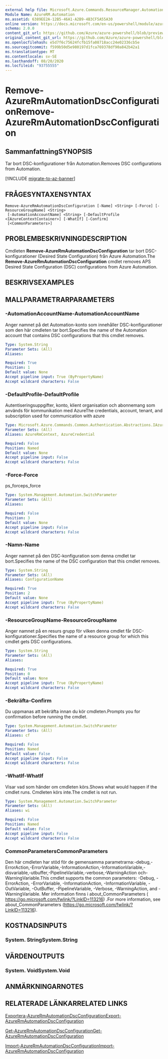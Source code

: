```yaml
---
external help file: Microsoft.Azure.Commands.ResourceManager.Automation.dll-Help.xml
Module Name: AzureRM.Automation
ms.assetid: 6389EE2A-12B5-46A1-A2B9-4B3CF5A55A30
online version: https://docs.microsoft.com/en-us/powershell/module/azurerm.automation/remove-azurermautomationdscconfiguration
schema: 2.0.0
content_git_url: https://github.com/Azure/azure-powershell/blob/preview/src/ResourceManager/Automation/Commands.Automation/help/Remove-AzureRmAutomationDscConfiguration.md
original_content_git_url: https://github.com/Azure/azure-powershell/blob/preview/src/ResourceManager/Automation/Commands.Automation/help/Remove-AzureRmAutomationDscConfiguration.md
ms.openlocfilehash: e5d7f6c75624fcfb15fa08718acc24e02336cb5e
ms.sourcegitcommit: f599b50d5e980197d1fca769378df90a842b42a1
ms.translationtype: MT
ms.contentlocale: sv-SE
ms.lasthandoff: 08/20/2020
ms.locfileid: "93755555"
---
```

# <span data-ttu-id="c23b0-101">Remove-AzureRmAutomationDscConfiguration</span><span class="sxs-lookup"><span data-stu-id="c23b0-101">Remove-AzureRmAutomationDscConfiguration</span></span>

## <span data-ttu-id="c23b0-102">Sammanfattning</span><span class="sxs-lookup"><span data-stu-id="c23b0-102">SYNOPSIS</span></span>
<span data-ttu-id="c23b0-103">Tar bort DSC-konfigurationer från Automation.</span><span class="sxs-lookup"><span data-stu-id="c23b0-103">Removes DSC configurations from Automation.</span></span>

[!INCLUDE [migrate-to-az-banner](../../includes/migrate-to-az-banner.md)]

## <span data-ttu-id="c23b0-104">FRÅGESYNTAXEN</span><span class="sxs-lookup"><span data-stu-id="c23b0-104">SYNTAX</span></span>

```
Remove-AzureRmAutomationDscConfiguration [-Name] <String> [-Force] [-ResourceGroupName] <String>
 [-AutomationAccountName] <String> [-DefaultProfile <IAzureContextContainer>] [-WhatIf] [-Confirm]
 [<CommonParameters>]
```

## <span data-ttu-id="c23b0-105">PROBLEMBESKRIVNING</span><span class="sxs-lookup"><span data-stu-id="c23b0-105">DESCRIPTION</span></span>
<span data-ttu-id="c23b0-106">Cmdleten **Remove-AzureRmAutomationDscConfiguration** tar bort DSC-konfigurationer (Desired State Configuration) från Azure Automation.</span><span class="sxs-lookup"><span data-stu-id="c23b0-106">The **Remove-AzureRmAutomationDscConfiguration** cmdlet removes APS Desired State Configuration (DSC) configurations from Azure Automation.</span></span>

## <span data-ttu-id="c23b0-107">BESKRIVS</span><span class="sxs-lookup"><span data-stu-id="c23b0-107">EXAMPLES</span></span>

## <span data-ttu-id="c23b0-108">MALLPARAMETRAR</span><span class="sxs-lookup"><span data-stu-id="c23b0-108">PARAMETERS</span></span>

### <span data-ttu-id="c23b0-109">-AutomationAccountName</span><span class="sxs-lookup"><span data-stu-id="c23b0-109">-AutomationAccountName</span></span>
<span data-ttu-id="c23b0-110">Anger namnet på det Automation-konto som innehåller DSC-konfigurationer som den här cmdleten tar bort.</span><span class="sxs-lookup"><span data-stu-id="c23b0-110">Specifies the name of the Automation account that contains DSC configurations that this cmdlet removes.</span></span>

```yaml
Type: System.String
Parameter Sets: (All)
Aliases:

Required: True
Position: 1
Default value: None
Accept pipeline input: True (ByPropertyName)
Accept wildcard characters: False
```

### <span data-ttu-id="c23b0-111">-DefaultProfile</span><span class="sxs-lookup"><span data-stu-id="c23b0-111">-DefaultProfile</span></span>
<span data-ttu-id="c23b0-112">Autentiseringsuppgifter, konto, klient organisation och abonnemang som används för kommunikation med Azure</span><span class="sxs-lookup"><span data-stu-id="c23b0-112">The credentials, account, tenant, and subscription used for communication with azure</span></span>

```yaml
Type: Microsoft.Azure.Commands.Common.Authentication.Abstractions.IAzureContextContainer
Parameter Sets: (All)
Aliases: AzureRmContext, AzureCredential

Required: False
Position: Named
Default value: None
Accept pipeline input: False
Accept wildcard characters: False
```

### <span data-ttu-id="c23b0-113">-Force</span><span class="sxs-lookup"><span data-stu-id="c23b0-113">-Force</span></span>
<span data-ttu-id="c23b0-114">ps_force</span><span class="sxs-lookup"><span data-stu-id="c23b0-114">ps_force</span></span>

```yaml
Type: System.Management.Automation.SwitchParameter
Parameter Sets: (All)
Aliases:

Required: False
Position: 3
Default value: None
Accept pipeline input: False
Accept wildcard characters: False
```

### <span data-ttu-id="c23b0-115">-Namn</span><span class="sxs-lookup"><span data-stu-id="c23b0-115">-Name</span></span>
<span data-ttu-id="c23b0-116">Anger namnet på den DSC-konfiguration som denna cmdlet tar bort.</span><span class="sxs-lookup"><span data-stu-id="c23b0-116">Specifies the name of the DSC configuration that this cmdlet removes.</span></span>

```yaml
Type: System.String
Parameter Sets: (All)
Aliases: ConfigurationName

Required: True
Position: 2
Default value: None
Accept pipeline input: True (ByPropertyName)
Accept wildcard characters: False
```

### <span data-ttu-id="c23b0-117">-ResourceGroupName</span><span class="sxs-lookup"><span data-stu-id="c23b0-117">-ResourceGroupName</span></span>
<span data-ttu-id="c23b0-118">Anger namnet på en resurs grupp för vilken denna cmdlet får DSC-konfigurationer.</span><span class="sxs-lookup"><span data-stu-id="c23b0-118">Specifies the name of a resource group for which this cmdlet gets DSC configurations.</span></span>

```yaml
Type: System.String
Parameter Sets: (All)
Aliases:

Required: True
Position: 0
Default value: None
Accept pipeline input: True (ByPropertyName)
Accept wildcard characters: False
```

### <span data-ttu-id="c23b0-119">-Bekräfta</span><span class="sxs-lookup"><span data-stu-id="c23b0-119">-Confirm</span></span>
<span data-ttu-id="c23b0-120">Du uppmanas att bekräfta innan du kör cmdleten.</span><span class="sxs-lookup"><span data-stu-id="c23b0-120">Prompts you for confirmation before running the cmdlet.</span></span>

```yaml
Type: System.Management.Automation.SwitchParameter
Parameter Sets: (All)
Aliases: cf

Required: False
Position: Named
Default value: False
Accept pipeline input: False
Accept wildcard characters: False
```

### <span data-ttu-id="c23b0-121">-WhatIf</span><span class="sxs-lookup"><span data-stu-id="c23b0-121">-WhatIf</span></span>
<span data-ttu-id="c23b0-122">Visar vad som händer om cmdleten körs.</span><span class="sxs-lookup"><span data-stu-id="c23b0-122">Shows what would happen if the cmdlet runs.</span></span>
<span data-ttu-id="c23b0-123">Cmdleten körs inte.</span><span class="sxs-lookup"><span data-stu-id="c23b0-123">The cmdlet is not run.</span></span>

```yaml
Type: System.Management.Automation.SwitchParameter
Parameter Sets: (All)
Aliases: wi

Required: False
Position: Named
Default value: False
Accept pipeline input: False
Accept wildcard characters: False
```

### <span data-ttu-id="c23b0-124">CommonParameters</span><span class="sxs-lookup"><span data-stu-id="c23b0-124">CommonParameters</span></span>
<span data-ttu-id="c23b0-125">Den här cmdleten har stöd för de gemensamma parametrarna:-debug,-ErrorAction,-ErrorVariable,-InformationAction,-InformationVariable,-disvariable,-utbuffer,-PipelineVariable,-verbose,-WarningAction och-WarningVariable.</span><span class="sxs-lookup"><span data-stu-id="c23b0-125">This cmdlet supports the common parameters: -Debug, -ErrorAction, -ErrorVariable, -InformationAction, -InformationVariable, -OutVariable, -OutBuffer, -PipelineVariable, -Verbose, -WarningAction, and -WarningVariable.</span></span> <span data-ttu-id="c23b0-126">Mer information finns i about_CommonParameters ( https://go.microsoft.com/fwlink/?LinkID=113216) .</span><span class="sxs-lookup"><span data-stu-id="c23b0-126">For more information, see about_CommonParameters (https://go.microsoft.com/fwlink/?LinkID=113216).</span></span>

## <span data-ttu-id="c23b0-127">KOSTNADS</span><span class="sxs-lookup"><span data-stu-id="c23b0-127">INPUTS</span></span>

### <span data-ttu-id="c23b0-128">System. String</span><span class="sxs-lookup"><span data-stu-id="c23b0-128">System.String</span></span>

## <span data-ttu-id="c23b0-129">VÄRDEN</span><span class="sxs-lookup"><span data-stu-id="c23b0-129">OUTPUTS</span></span>

### <span data-ttu-id="c23b0-130">System. Void</span><span class="sxs-lookup"><span data-stu-id="c23b0-130">System.Void</span></span>

## <span data-ttu-id="c23b0-131">ANMÄRKNINGAR</span><span class="sxs-lookup"><span data-stu-id="c23b0-131">NOTES</span></span>

## <span data-ttu-id="c23b0-132">RELATERADE LÄNKAR</span><span class="sxs-lookup"><span data-stu-id="c23b0-132">RELATED LINKS</span></span>

[<span data-ttu-id="c23b0-133">Exportera-AzureRmAutomationDscConfiguration</span><span class="sxs-lookup"><span data-stu-id="c23b0-133">Export-AzureRmAutomationDscConfiguration</span></span>](./Export-AzureRmAutomationDscConfiguration.md)

[<span data-ttu-id="c23b0-134">Get-AzureRmAutomationDscConfiguration</span><span class="sxs-lookup"><span data-stu-id="c23b0-134">Get-AzureRmAutomationDscConfiguration</span></span>](./Get-AzureRmAutomationDscConfiguration.md)

[<span data-ttu-id="c23b0-135">Import-AzureRmAutomationDscConfiguration</span><span class="sxs-lookup"><span data-stu-id="c23b0-135">Import-AzureRmAutomationDscConfiguration</span></span>](./Import-AzureRmAutomationDscConfiguration.md)


